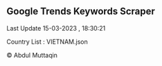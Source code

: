 

## Google Trends Keywords Scraper 
 
Last Update 15-03-2023 , 18:30:21

Country List :
VIETNAM.json



© Abdul Muttaqin 
